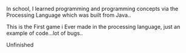 In school, I  learned programming and programming concepts via the Processing Language which was built from Java..



This is the First game i Ever made in the processing language, just an example of code...lot of bugs..


Unfinished
